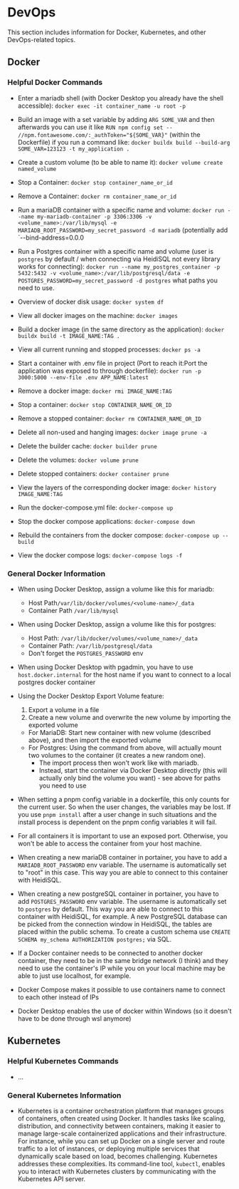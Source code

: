 # DevOps

This section includes information for Docker, Kubernetes, and other DevOps-related topics.

## Docker

### Helpful Docker Commands

- Enter a mariadb shell (with Docker Desktop you already have the shell accessible): `docker exec -it container_name -u root -p`

- Build an image with a set variable by adding `ARG SOME_VAR` and then afterwards you can use it like `RUN npm config set -- //npm.fontawesome.com/:_authToken="${SOME_VAR}"` (within the Dockerfile) if you run a command like: `docker buildx build --build-arg SOME_VAR=123123 -t my_application .`

- Create a custom volume (to be able to name it): `docker volume create named_volume`

- Stop a Container: `docker stop container_name_or_id`

- Remove a Container: `docker rm container_name_or_id`

- Run a mariaDB container with a specific name and volume: `docker run --name my-mariadb-container -p 3306:3306 -v <volume_name>:/var/lib/mysql -e MARIADB_ROOT_PASSWORD=my_secret_password -d mariadb` (potentially add `--bind-address=0.0.0

- Run a Postgres container with a specific name and volume (user is `postgres` by default / when connecting via HeidiSQL not every library works for connecting): `docker run --name my_postgres_container -p 5432:5432 -v <volume_name>:/var/lib/postgresql/data -e POSTGRES_PASSWORD=my_secret_password -d postgres`
  what paths you need to use.

- Overview of docker disk usage: `docker system df`

- View all docker images on the machine: `docker images`

- Build a docker image (in the same directory as the application): `docker buildx build -t IMAGE_NAME:TAG .`

- View all current running and stopped processes: `docker ps -a`

- Start a container with .env file in project (Port to reach it:Port the application was exposed to through dockerfile): `docker run -p 3000:5000 --env-file .env APP_NAME:latest`

- Remove a docker image: `docker rmi IMAGE_NAME:TAG`

- Stop a container: `docker stop CONTAINER_NAME_OR_ID`

- Remove a stopped container: `docker rm CONTAINER_NAME_OR_ID`

- Delete all non-used and hanging images: `docker image prune -a`

- Delete the builder cache: `docker builder prune`

- Delete the volumes: `docker volume prune`

- Delete stopped containers: `docker container prune`

- View the layers of the corresponding docker image: `docker history IMAGE_NAME:TAG`

- Run the docker-compose.yml file: `docker-compose up`

- Stop the docker compose applications: `docker-compose down`

- Rebuild the containers from the docker compose: `docker-compose up --build`

- View the docker compose logs: `docker-compose logs -f`


### General Docker Information

- When using Docker Desktop, assign a volume like this for mariadb:
  - Host Path`/var/lib/docker/volumes/<volume-name>/_data`
  - Container Path `/var/lib/mysql`

- When using Docker Desktop, assign a volume like this for postgres:
  - Host Path: `/var/lib/docker/volumes/<volume_name>/_data`
  - Container Path: `/var/lib/postgresql/data`
  - Don't forget the `POSTGRES_PASSWORD` env

- When using Docker Desktop with pgadmin, you have to use `host.docker.internal` for the host name if you want to connect to a local postgres docker container

- Using the Docker Desktop Export Volume feature:
  1. Export a volume in a file
  2. Create a new volume and overwrite the new volume by importing the exported volume
  - For MariaDB: Start new container with new volume (described above), and then import the exported volume
  - For Postgres: Using the command from above, will actually mount two volumes to the container (it creates a new random one).
    - The import process then won't work like with mariadb.
    - Instead, start the container via Docker Desktop directly (this will actually only bind the volume you want) - see above for paths you need to use

- When setting a pnpm config variable in a dockerfile, this only counts for the current user. So when the user changes, the variables may be lost. If you use `pnpm install` after a user change in such situations and the install process is dependent on the pnpm config variables it will fail.

- For all containers it is important to use an exposed port. Otherwise, you won't be able to access the container from your host machine.

- When creating a new mariaDB container in portainer, you have to add a `MARIADB_ROOT_PASSWORD` env variable. The username is automatically set to "root" in this case. This way you are able to connect to this container with HeidiSQL.

- When creating a new postgreSQL container in portainer, you have to add `POSTGRES_PASSWORD` env variable. The username is automatically set to `postgres` by default. This way you are able to connect to this container with HeidiSQL, for example. A new PostgreSQL database can be picked from the connection window in HeidiSQL, the tables are placed within the public schema. To create a custom schema use `CREATE SCHEMA my_schema AUTHORIZATION postgres;` via SQL.

- If a Docker container needs to be connected to another docker container, they need to be in the same bridge network (I think) and they need to use the container's IP while you on your local machine may be able to just use localhost, for example.

- Docker Compose makes it possible to use containers name to connect to each other instead of IPs

- Docker Desktop enables the use of docker within Windows (so it doesn't have to be done through wsl anymore)


## Kubernetes

### Helpful Kubernetes Commands

- ...

### General Kubernetes Information

- Kubernetes is a container orchestration platform that manages groups of containers, often created using Docker. It handles tasks like scaling, distribution, and connectivity between containers, making it easier to manage large-scale containerized applications and their infrastructure. For instance, while you can set up Docker on a single server and route traffic to a lot of instances, or deploying multiple services that dynamically scale based on load, becomes challenging. Kubernetes addresses these complexities. Its command-line tool, `kubectl`, enables you to interact with Kubernetes clusters by communicating with the Kubernetes API server.




